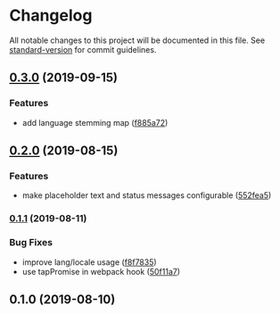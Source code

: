 # Changelog

All notable changes to this project will be documented in this file. See [standard-version](https://github.com/conventional-changelog/standard-version) for commit guidelines.

## [0.3.0](https://github.com/nuxt-community/lunr-module/compare/v0.2.0...v0.3.0) (2019-09-15)


### Features

* add language stemming map ([f885a72](https://github.com/nuxt-community/lunr-module/commit/f885a72))

## [0.2.0](https://github.com/nuxt-community/lunr-module/compare/v0.1.1...v0.2.0) (2019-08-15)


### Features

* make placeholder text and status messages configurable ([552fea5](https://github.com/nuxt-community/lunr-module/commit/552fea5))

### [0.1.1](https://github.com/nuxt-community/lunr-module/compare/v0.1.0...v0.1.1) (2019-08-11)


### Bug Fixes

* improve lang/locale usage ([f8f7835](https://github.com/nuxt-community/lunr-module/commit/f8f7835))
* use tapPromise in webpack hook ([50f11a7](https://github.com/nuxt-community/lunr-module/commit/50f11a7))

## 0.1.0 (2019-08-10)
